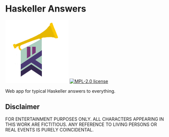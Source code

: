 # Haskeller Answers

![Haskeller Answers](https://raw.githubusercontent.com/vrom911/haskeller-answers/master/images/haskeller-answers-logo.png)
[![MPL-2.0 license](https://img.shields.io/badge/license-MPL--2.0-blue.svg)](LICENSE)

Web app for typical Haskeller answers to everything.

## Disclaimer

FOR ENTERTAINMENT PURPOSES ONLY. ALL CHARACTERS APPEARING IN THIS WORK ARE
FICTITIOUS. ANY REFERENCE TO LIVING PERSONS OR REAL EVENTS IS PURELY
COINCIDENTAL.
